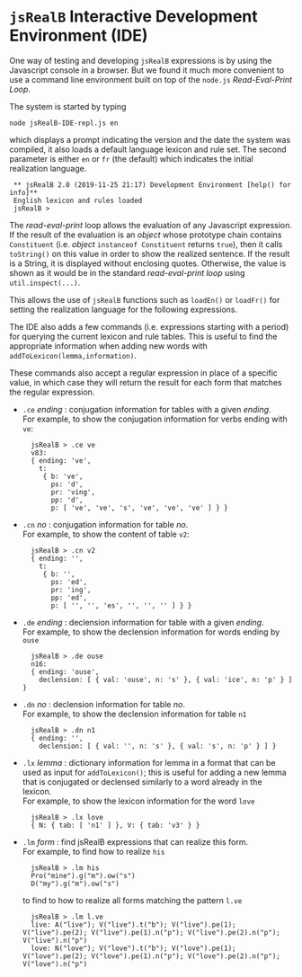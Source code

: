 # `jsRealB` Interactive Development Environment (IDE)

One way of testing and developing `jsRealB` expressions is by using the Javascript console in a browser. But we found it much more convenient to use a command line environment built on top of the `node.js` *Read-Eval-Print Loop*.

The system is started by typing

    node jsRealB-IDE-repl.js en

which displays a prompt indicating the version and the date the system was compiled, it also loads a default language lexicon and rule set. The second parameter is either `en` or `fr` (the default) which indicates the initial realization language. 
 
     ** jsRealB 2.0 (2019-11-25 21:17) Development Environment [help() for info]**
     English lexicon and rules loaded
     jsRealB > 


The *read-eval-print* loop allows the evaluation of any Javascript expression. If the result of the evaluation is an *object* whose prototype chain contains `Constituent` (i.e. *object* `instanceof Constituent` returns `true`), then it calls `toString()` on this value in order to show the realized sentence. If the result is a String, it is displayed without enclosing quotes. Otherwise, the value is shown as it would be in the standard *read-eval-print loop* using `util.inspect(...)`.

This allows the use of `jsRealB` functions such as `loadEn()` or `loadFr()` for setting the realization language for the following expressions. 

The IDE also adds a few commands (i.e. expressions starting with a period) for querying the current lexicon and rule tables. This is useful to find the appropriate information when adding new words with `addToLexicon(lemma,information)`. 

These commands also accept a regular expression in place of a specific value, in which case they will return the result for each form that matches the regular expression.

* `.ce` *ending* : conjugation information for tables with a given *ending*.  
    For example, to show the conjugation information for verbs ending with `ve`:
    
        jsRealB > .ce ve
        v83:
        { ending: 've',
          t:
           { b: 've',
             ps: 'd',
             pr: 'ving',
             pp: 'd',
             p: [ 've', 've', 's', 've', 've', 've' ] } }
    
* `.cn` *no* : conjugation information for table *no*.  
    For example, to show the content of table `v2`:
    
        jsRealB > .cn v2
        { ending: '',
          t:
           { b: '',
             ps: 'ed',
             pr: 'ing',
             pp: 'ed',
             p: [ '', '', 'es', '', '', '' ] } }
        
  
* `.de` *ending* : declension information for table with a given *ending*.  
    For example, to show the declension information for words ending by `ouse`
    
        jsRealB > .de ouse
        n16:
        { ending: 'ouse',
          declension: [ { val: 'ouse', n: 's' }, { val: 'ice', n: 'p' } ] }
        
* `.dn` *no* : declension information for table *no*.  
    For example, to show the declension information for table `n1`
    
        jsRealB > .dn n1
        { ending: '',
          declension: [ { val: '', n: 's' }, { val: 's', n: 'p' } ] }
        
* `.lx` *lemma* : dictionary information for lemma in a format that can be used as input for `addToLexicon()`; this is useful for adding a new lemma that is conjugated or declensed similarly to a word already in the lexicon.  
    For example, to show the lexicon information for the word `love`
    
        jsRealB > .lx love
        { N: { tab: [ 'n1' ] }, V: { tab: 'v3' } }

* `.lm` *form* : find jsRealB expressions that can realize this form.  
    For example, to find how to realize `his`
    
        jsRealB > .lm his
        Pro("mine").g("m").ow("s")
        D("my").g("m").ow("s")
        
    to find to how to realize all forms matching the pattern `l.ve`
    
        jsRealB > .lm l.ve
        live: A("live"); V("live").t("b"); V("live").pe(1); V("live").pe(2); V("live").pe(1).n("p"); V("live").pe(2).n("p"); V("live").n("p")
        love: N("love"); V("love").t("b"); V("love").pe(1); V("love").pe(2); V("love").pe(1).n("p"); V("love").pe(2).n("p"); V("love").n("p")
        
        

